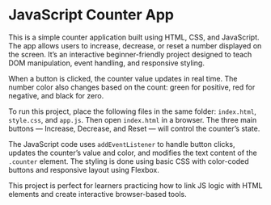 # JavaScript Counter App

This is a simple counter application built using HTML, CSS, and JavaScript. The app allows users to increase, decrease, or reset a number displayed on the screen. It’s an interactive beginner-friendly project designed to teach DOM manipulation, event handling, and responsive styling.

When a button is clicked, the counter value updates in real time. The number color also changes based on the count: green for positive, red for negative, and black for zero.

To run this project, place the following files in the same folder: `index.html`, `style.css`, and `app.js`. Then open `index.html` in a browser. The three main buttons — Increase, Decrease, and Reset — will control the counter’s state.

The JavaScript code uses `addEventListener` to handle button clicks, updates the counter’s value and color, and modifies the text content of the `.counter` element. The styling is done using basic CSS with color-coded buttons and responsive layout using Flexbox.

This project is perfect for learners practicing how to link JS logic with HTML elements and create interactive browser-based tools.
